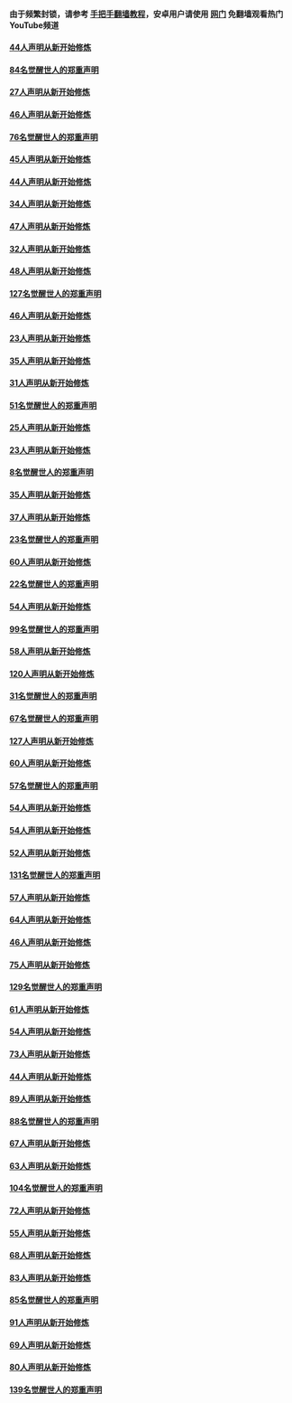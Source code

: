 #### 由于频繁封锁，请参考 [手把手翻墙教程](https://github.com/gfw-breaker/guides/wiki/)，安卓用户请使用 [网门](https://github.com/gfw-breaker/nogfw/blob/master/dl.md?t=03041500) 免翻墙观看热门YouTube频道 

#### [44人声明从新开始修炼](../pages/91/421544.md?t=03041500) 

#### [84名觉醒世人的郑重声明](../pages/91/421543.md?t=03041500) 

#### [27人声明从新开始修炼](../pages/91/421465.md?t=03041500) 

#### [46人声明从新开始修炼](../pages/91/421454.md?t=03041500) 

#### [76名觉醒世人的郑重声明](../pages/91/421453.md?t=03041500) 

#### [45人声明从新开始修炼](../pages/91/421452.md?t=03041500) 

#### [44人声明从新开始修炼](../pages/91/421422.md?t=03041500) 

#### [34人声明从新开始修炼](../pages/91/421322.md?t=03041500) 

#### [47人声明从新开始修炼](../pages/91/421264.md?t=03041500) 

#### [32人声明从新开始修炼](../pages/91/421225.md?t=03041500) 

#### [48人声明从新开始修炼](../pages/91/421202.md?t=03041500) 

#### [127名觉醒世人的郑重声明](../pages/91/421224.md?t=03041500) 

#### [46人声明从新开始修炼](../pages/91/421203.md?t=03041500) 

#### [23人声明从新开始修炼](../pages/91/421138.md?t=03041500) 

#### [35人声明从新开始修炼](../pages/91/421122.md?t=03041500) 

#### [31人声明从新开始修炼](../pages/91/421081.md?t=03041500) 

#### [51名觉醒世人的郑重声明](../pages/91/421080.md?t=03041500) 

#### [25人声明从新开始修炼](../pages/91/421020.md?t=03041500) 

#### [23人声明从新开始修炼](../pages/91/420884.md?t=03041500) 

#### [8名觉醒世人的郑重声明](../pages/91/420883.md?t=03041500) 

#### [35人声明从新开始修炼](../pages/91/420809.md?t=03041500) 

#### [37人声明从新开始修炼](../pages/91/420766.md?t=03041500) 

#### [23名觉醒世人的郑重声明](../pages/91/420765.md?t=03041500) 

#### [60人声明从新开始修炼](../pages/91/420727.md?t=03041500) 

#### [22名觉醒世人的郑重声明](../pages/91/420726.md?t=03041500) 

#### [54人声明从新开始修炼](../pages/91/420529.md?t=03041500) 

#### [99名觉醒世人的郑重声明](../pages/91/420528.md?t=03041500) 

#### [58人声明从新开始修炼](../pages/91/420198.md?t=03041500) 

#### [120人声明从新开始修炼](../pages/91/420141.md?t=03041500) 

#### [31名觉醒世人的郑重声明](../pages/91/420197.md?t=03041500) 

#### [67名觉醒世人的郑重声明](../pages/91/420140.md?t=03041500) 

#### [127人声明从新开始修炼](../pages/91/420082.md?t=03041500) 

#### [60人声明从新开始修炼](../pages/91/420081.md?t=03041500) 

#### [57名觉醒世人的郑重声明](../pages/91/420080.md?t=03041500) 

#### [54人声明从新开始修炼](../pages/91/419533.md?t=03041500) 

#### [54人声明从新开始修炼](../pages/91/419532.md?t=03041500) 

#### [52人声明从新开始修炼](../pages/91/419531.md?t=03041500) 

#### [131名觉醒世人的郑重声明](../pages/91/419530.md?t=03041500) 

#### [57人声明从新开始修炼](../pages/91/419430.md?t=03041500) 

#### [64人声明从新开始修炼](../pages/91/419429.md?t=03041500) 

#### [46人声明从新开始修炼](../pages/91/419428.md?t=03041500) 

#### [75人声明从新开始修炼](../pages/91/419427.md?t=03041500) 

#### [129名觉醒世人的郑重声明](../pages/91/419426.md?t=03041500) 

#### [61人声明从新开始修炼](../pages/91/419198.md?t=03041500) 

#### [54人声明从新开始修炼](../pages/91/419197.md?t=03041500) 

#### [73人声明从新开始修炼](../pages/91/419196.md?t=03041500) 

#### [44人声明从新开始修炼](../pages/91/419075.md?t=03041500) 

#### [89人声明从新开始修炼](../pages/91/419074.md?t=03041500) 

#### [88名觉醒世人的郑重声明](../pages/91/419195.md?t=03041500) 

#### [67人声明从新开始修炼](../pages/91/419073.md?t=03041500) 

#### [63人声明从新开始修炼](../pages/91/419072.md?t=03041500) 

#### [104名觉醒世人的郑重声明](../pages/91/419071.md?t=03041500) 

#### [72人声明从新开始修炼](../pages/91/418902.md?t=03041500) 

#### [55人声明从新开始修炼](../pages/91/418901.md?t=03041500) 

#### [68人声明从新开始修炼](../pages/91/418900.md?t=03041500) 

#### [83人声明从新开始修炼](../pages/91/418757.md?t=03041500) 

#### [85名觉醒世人的郑重声明](../pages/91/418899.md?t=03041500) 

#### [91人声明从新开始修炼](../pages/91/418756.md?t=03041500) 

#### [69人声明从新开始修炼](../pages/91/418755.md?t=03041500) 

#### [80人声明从新开始修炼](../pages/91/418754.md?t=03041500) 

#### [139名觉醒世人的郑重声明](../pages/91/418753.md?t=03041500) 

